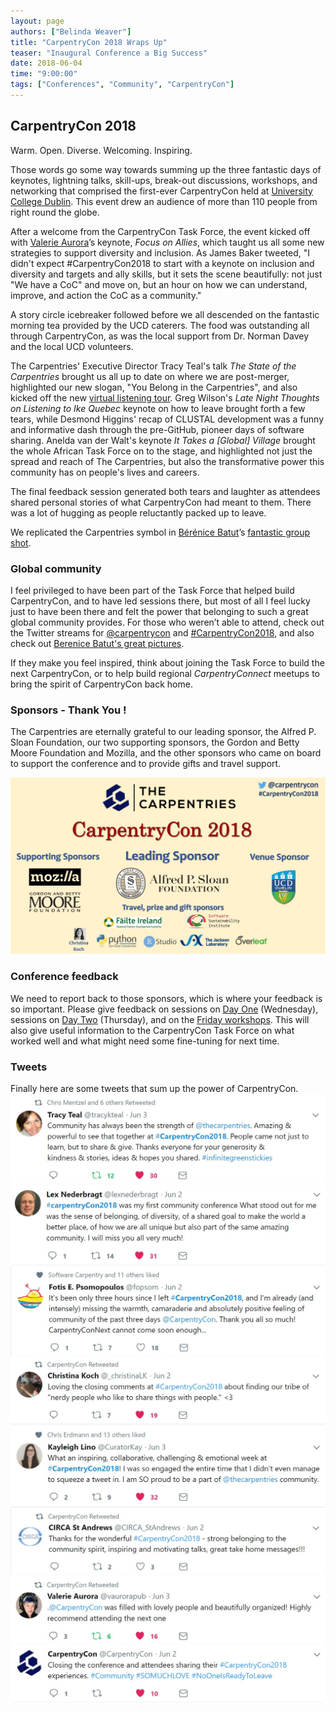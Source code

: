 ```yaml
---
layout: page
authors: ["Belinda Weaver"]
title: "CarpentryCon 2018 Wraps Up"
teaser: "Inaugural Conference a Big Success"
date: 2018-06-04
time: "9:00:00"
tags: ["Conferences", "Community", "CarpentryCon"]
---
```


## CarpentryCon 2018

Warm. Open. Diverse. Welcoming. Inspiring.

Those words go some way towards summing up the three fantastic days of keynotes, lightning talks, skill-ups, break-out discussions, workshops, and networking that comprised the first-ever CarpentryCon held at [University College Dublin](https://www.ucd.ie/). This event drew an audience of more than 110 people from right round the globe.

After a welcome from the CarpentryCon Task Force, the event kicked off with [Valerie Aurora](https://twitter.com/frameshiftllc)’s keynote, _Focus on Allies_, which taught us all some new strategies to support diversity and inclusion. As James Baker tweeted, "I didn't expect #CarpentryCon2018 to start with a keynote on inclusion and diversity and targets and ally skills, but it sets the scene beautifully: not just "We have a CoC" and move on, but an hour on how we can understand, improve, and action the CoC as a community."

A story circle icebreaker followed before we all descended on the fantastic morning tea provided by the UCD caterers. The food was outstanding all through CarpentryCon, as was the local support from Dr. Norman Davey and the local UCD volunteers.

The Carpentries' Executive Director Tracy Teal's talk _The State of the Carpentries_ brought us all up to date on where we are 
post-merger, highlighted our new slogan, "You Belong in the Carpentries", and also kicked off the new [virtual listening tour](https://carpentries.org/carpentrieslistens/). Greg Wilson's _Late Night Thoughts on Listening to Ike Quebec_ keynote on how to leave brought forth a few tears, while Desmond Higgins' recap of CLUSTAL development was a funny and informative dash through the pre-GitHub, pioneer days of software sharing. Anelda van der Walt's keynote _It Takes a [Global] Village_ brought the whole African Task Force on to the stage, and highlighted not just the spread and reach of The Carpentries, but also the transformative power this community has on people's lives and careers.

The final feedback session generated both tears and laughter as attendees shared personal stories of what CarpentryCon had meant to them. There was a lot of hugging as people reluctantly packed up to leave.

We replicated the Carpentries symbol in [Bérénice Batut](https://twitter.com/bebatut)’s [fantastic group shot](/images/groupshotsymbol.jpg).

### Global community

I feel privileged to have been part of the Task Force that helped build CarpentryCon, and to have led sessions there, but most of all
I feel lucky just to have been there and felt the power that belonging to such a great global community provides. For those who weren’t able to attend, check out the Twitter streams for [@carpentrycon](https://twitter.com/carpentrycon) and [#CarpentryCon2018](https://twitter.com/search?q=%23carpentryCon2018&src=tyah), and also check out [Berenice Batut's great pictures](https://www.flickr.com/photos/134305289@N03/sets/72157667641880727/). 

If they make you feel inspired, think about joining the Task Force to build the next CarpentryCon, or to help build regional _CarpentryConnect_ meetups to bring the spirit of CarpentryCon back home.

### Sponsors - Thank You !

The Carpentries are eternally grateful to our leading sponsor, the Alfred P. Sloan Foundation, our two supporting sponsors, 
the Gordon and Betty Moore Foundation and Mozilla, and the other sponsors who came on board to support the conference and 
to provide gifts and travel support.

![Our Sponsors](/images/ccsponsors.jpg)

### Conference feedback

We need to report back to those sponsors, which is where your feedback is so important.
Please give feedback on sessions on [Day One](https://www.surveycrest.com/s/carpentrycon2018wednesday) (Wednesday), sessions on [Day Two](https://www.surveycrest.com/s/carpentrycon2018thursday) (Thursday), and on the [Friday workshops](https://www.surveycrest.com/s/carpentrycon2018friday). This will also give useful information to the CarpentryCon Task Force on what worked well and what might need some fine-tuning for next time.

### Tweets

Finally here are some tweets that sum up the power of CarpentryCon.
![Tracy's tweet](/images/tracy.jpg)
![Lex's tweet](/images/lex.jpg)
![Fotis's tweet](/images/fotis.jpg)
![Christina's tweet](/images/chrit.jpg)
![Kayleigh's tweet](/images/kayleigh.jpg)
![Alexander's tweet](/images/konov.jpg)
![Valerie's tweet](/images/val.jpg)
![CC's tweet](/images/ccaa.jpg)

